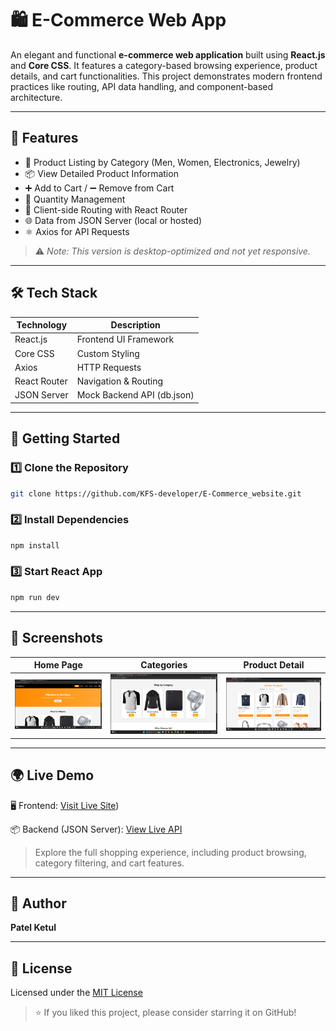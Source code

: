 # 🛍️ E-Commerce Web App

An elegant and functional **e-commerce web application** built using **React.js** and **Core CSS**. It features a category-based browsing experience, product details, and cart functionalities. This project demonstrates modern frontend practices like routing, API data handling, and component-based architecture.

---

## 🚀 Features

- 🛒 Product Listing by Category (Men, Women, Electronics, Jewelry)
- 📦 View Detailed Product Information
- ➕ Add to Cart / ➖ Remove from Cart
- 🔄 Quantity Management
- 🔗 Client-side Routing with React Router
- 🌐 Data from JSON Server (local or hosted)
- ⚛️ Axios for API Requests

> ⚠️ *Note: This version is desktop-optimized and not yet responsive.*

---

## 🛠️ Tech Stack

| Technology      | Description                     |
|-----------------|---------------------------------|
| React.js        | Frontend UI Framework           |
| Core CSS        | Custom Styling                  |
| Axios           | HTTP Requests                   |
| React Router    | Navigation & Routing            |
| JSON Server     | Mock Backend API (db.json)      |

---

## 🧩 Getting Started

### 1️⃣ Clone the Repository

```bash
git clone https://github.com/KFS-developer/E-Commerce_website.git
```

### 2️⃣ Install Dependencies

```bash
npm install
```

### 3️⃣ Start React App

```bash
npm run dev
```

---

## 🌄 Screenshots

| Home Page | Categories | Product Detail |
|-----------|------------|----------------|
| ![Home](image.png) | ![Category](image-1.png) | ![Product](image-2.png)|

---

## 🌍 Live Demo

🖥️ Frontend: [Visit Live Site](https://e-commerce-website-gamma-green.vercel.app/))

📦 Backend (JSON Server): [View Live API](https://e-commerce-data-cbe9.onrender.com/)

> Explore the full shopping experience, including product browsing, category filtering, and cart features.

---

## 👤 Author

**Patel Ketul**  

---

## 📃 License

Licensed under the [MIT License](LICENSE)

> ⭐ If you liked this project, please consider starring it on GitHub!
